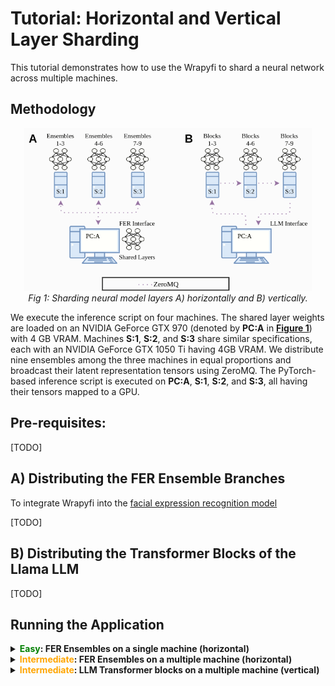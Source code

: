 # Tutorial: Horizontal and Vertical Layer Sharding


This tutorial demonstrates how to use the Wrapyfi to shard a neural network across multiple machines. 

## Methodology

<p align="center">
  <a id="figure-1"></a>
  <img width="460" src="https://raw.githubusercontent.com/fabawi/wrapyfi/main/assets/tutorials/wrapyfi_hri_ex3-2.png">
  <br>
  <em>Fig 1: Sharding neural model layers A) horizontally and B) vertically.</em>
</p>


We execute the inference script on four machines. The shared layer weights are loaded on an NVIDIA GeForce GTX 970 (denoted by **PC:A** in [**Figure 1**](#figure-1)) with 4 GB VRAM. Machines **S:1**, **S:2**, and **S:3** share similar specifications, each with an NVIDIA GeForce GTX 1050 Ti having 4GB VRAM. 
We distribute nine ensembles among the three machines in equal proportions and broadcast their latent representation tensors using ZeroMQ. The PyTorch-based inference script is executed on **PC:A**, **S:1**, **S:2**, and **S:3**, all having their tensors mapped to a GPU. 

## Pre-requisites:
[TODO]

## A) Distributing the FER Ensemble Branches

To integrate Wrapyfi into the [facial expression recognition model](https://github.com/siqueira-hc/Efficient-Facial-Feature-Learning-with-Wide-Ensemble-based-Convolutional-Neural-Networks)

[TODO]

## B) Distributing the Transformer Blocks of the Llama LLM

[TODO]

## Running the Application

<details>

  <summary><b><font color="green">Easy</font>: FER Ensembles on a single machine  (horizontal)</b></summary>

  [TODO]
</details>

<details>

  <summary><b><font color="orange">Intermediate</font>: FER Ensembles on a multiple machine (horizontal)</b></summary>

  [TODO]
</details>

<details>

  <summary><b><font color="orange">Intermediate</font>: LLM Transformer blocks on a multiple machine (vertical)</b></summary>

  [TODO]
</details>